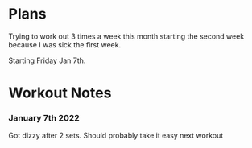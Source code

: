 # Plans

Trying to work out 3 times a week this month starting the second week because I was sick the first week. 

Starting Friday Jan 7th.

# Workout Notes

### January 7th 2022
Got dizzy after 2 sets. Should probably take it easy next workout
